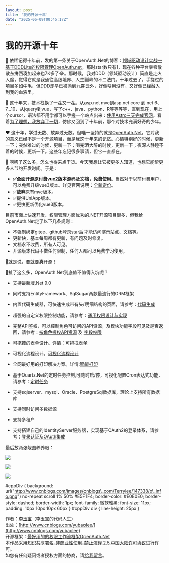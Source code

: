 ```yaml
---
layout: post
title: '我的开源十年'
date: "2025-06-09T00:45:17Z"
---
```

我的开源十年
======

🌟 依稀记得十年前，发的第一条关于OpenAuth.Net的博客：[领域驱动设计实战—基于DDDLite的权限管理OpenAuth.net](https://www.cnblogs.com/yubaolee/p/OpenAuth.html)。那时star数只有1，现在各种平台零零散散东拼西凑加起来也7K多了😂。那时候，我对DDD（领域驱动设计）简直是走火入魔，觉得它就是我通往高级境界、人生巅峰的不二法门。十年过去了，手搓过的项目多如牛毛，但DDD却早已被抛到九霄云外，好像啥用没有，又好像已经融入到我的血液里。

🚀 这十年来，技术栈换了一茬又一茬。从asp.net mvc到asp.net core 到.net 6、7...10，从jquery到vue，写了c++、java、python、R等等等等，直到现在，用上个cursor，语法都不用学都可以手搓一个站点出来：[使用Astro三天完成官网](https://gitee.com/yubaolee/AstroFast)。看着[为了理想，我放弃了一切](https://www.cnblogs.com/yubaolee/p/4652772.html)，仿佛又回到了十年前，那个对技术充满好奇的少年。

❤️ 这十年，学过无数、放弃过无数。但唯一坚持的就是[OpenAuth.Net](https://gitee.com/dotnetchina/OpenAuth.Net)，它对我的意义已经不是一个开源项目，而是我这十年来的记忆。心情特别好的时候，更新一下；突然难过的时候，更新一下；喝完酒大醉的时候，更新一下；夜深人静睡不着的时候，更新一下。这些年忘记很多事请，但它一直都在。

📢 唠叨了这么多，怎么也得来点干货。今天我想让它被更多人知道，也想它能帮更多人节约开发时间。于是：

*   **✅全面开源原付费vue2版本源码及文档，免费使用**。当然对于以前付费用户，可以免费升级vue3版本。详见官网说明：[全新定价](http://www.openauth.net.cn/newpricing/)。
*   ✅**放弃**原有mvc版本。
*   ✅提供UniApp版本。
*   ✅更快更新优化vue3版本。

目前市面上快速开发、权限管理方面优秀的.NET开源项目很多，但我给OpenAuth.Net定了以下几条规则：

*   不强制绑定gitee、github登录star后才能访问演示站点、文档等。
*   更新快，基本每周都有更新，有问题及时修复。
*   文档永不收费，所有人可见。
*   开源版本代码不做任何限制，任何人都可以免费学习使用。

💯就是说，要就要**真**开源！

🤔扯了这么多，OpenAuth.Net到底值不值得入坑呢？

*   支持最新版.Net 9.0
    
*   同时支持EntityFramework、SqlSugar两款最流行的ORM框架
    
*   内置代码生成器，可快速生成带有头/明细结构的页面，请参考：[代码生成](http://doc.openauth.net.cn/vue2/devnew/)
*   超强的自定义权限控制功能，请参考：[通用权限设计与实现](https://www.cnblogs.com/yubaolee/p/DataPrivilege.html)
    
*   完整API鉴权，可以控制角色可访问的API资源，及模块功能字段可见及是否返回，请参考：[按角色授权API资源](http://doc.openauth.net.cn/core/apiauth.html#%E6%8C%89%E8%A7%92%E8%89%B2%E6%8E%88%E6%9D%83api%E8%B5%84%E6%BA%90) 及 [字段权限](http://doc.openauth.net.cn/core/datapropertyrule/)
    
*   可拖拽的表单设计。详情：[可拖拽表单](http://doc.openauth.net.cn/pro/dragform/)
    
*   可视化流程设计。[可视化流程设计](http://doc.openauth.net.cn/pro/startflow/)
    
*   全网最好用的打印解决方案。详情:[智能打印](http://doc.openauth.net.cn/pro/printerplan/)
    
*   基于Quartz.Net的定时任务控制,可随时启/停，可视化配置Cron表达式功能，请参考：[定时任务](http://doc.openauth.net.cn/core/job/)
    
*   支持sqlserver、mysql、Oracle、PostgreSql数据库，理论上支持所有数据库
    
*   支持同时访问多数据源
    
*   支持多租户
    
*   支持搭建自己的IdentityServer服务器，实现基于OAuth2的登录体系，请参考：[登录认证及OAuth集成](http://doc.openauth.net.cn/core/identity/)
    

最后放两张靓图养养眼：

![](https://img2024.cnblogs.com/blog/42655/202506/42655-20250606195213989-204855079.png)

![](https://img2024.cnblogs.com/blog/42655/202506/42655-20250606195149197-1246992287.png)

![](https://img2024.cnblogs.com/blog/42655/202506/42655-20250606195246491-990540537.png)

#cppDiv { background: url("http://www.cnblogs.com/images/cnblogs\_com/Terrylee/147338/o\_info.png") no-repeat scroll 1% 50% #E5F1F4; border-color: #E0E0E0; border-style: dashed; border-width: 1px; font-family: 微软雅黑; font-size: 11px; padding: 10px 10px 10px 60px } #cppDiv div { line-height: 25px }

作者：[李玉宝](http://www.cnblogs.com/yubaolee)（李玉宝的代码人生）  
出处：[http://www.cnblogs.com/yubaolee/](http://www.cnblogs.com/yubaolee)  
开源框架：[最好用的的权限工作流框架OpenAuth.Net](http://openauth.net.cn/)  
本作品采用[知识共享署名-非商业性使用-禁止演绎 2.5 中国大陆许可协议](http://creativecommons.org/licenses/by-nc-nd/2.5/cn/)进行许可。  
如您有任何疑问或者授权方面的协商，请[给我留言](http://space.cnblogs.com/msg/send/yubaolee)。